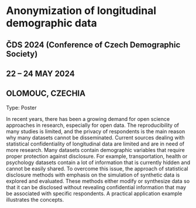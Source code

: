 # Anonymization of longitudinal demographic data

## ČDS 2024 (Conference of Czech Demographic Society)
## 22 – 24 MAY 2024
## OLOMOUC, CZECHIA

Type: Poster

In recent years, there has been a growing demand for open science approaches in research, especially for open data. The reproducibility of many studies is limited, and the privacy of respondents is the main reason why many datasets cannot be disseminated.
Current sources dealing with statistical confidentiality of longitudinal data are limited and are in need of more research. 
Many datasets contain demographic variables that require proper protection against disclosure. For example, transportation, health or psychology datasets contain a lot of information that is currently hidden and cannot be easily shared.
To overcome this issue, the approach of statistical disclosure methods with emphasis on the simulation of synthetic data is explored and evaluated. These methods either modify or synthesize data so that it can be disclosed without revealing confidential information that may be associated with specific respondents. A practical application example illustrates the concepts.

